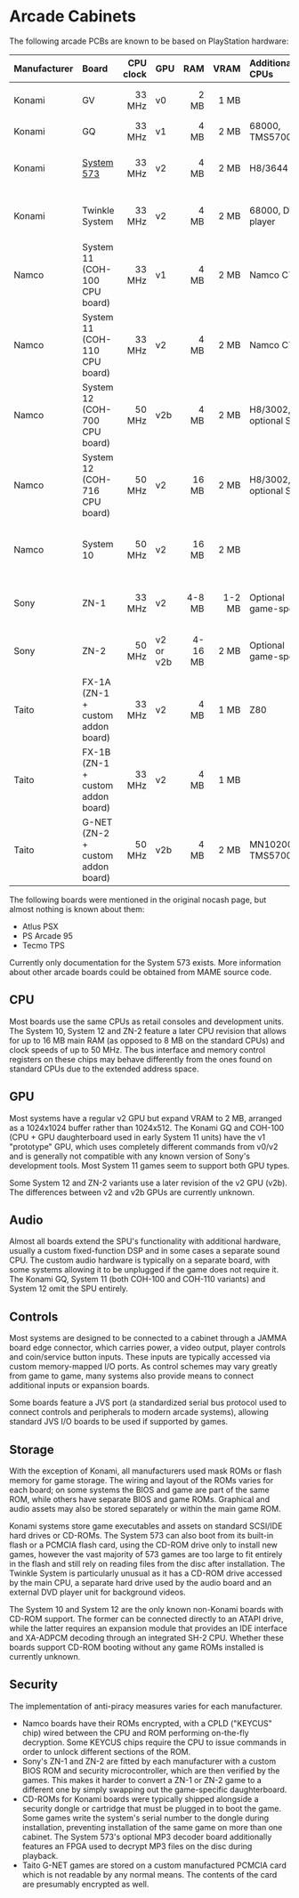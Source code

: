 
# Arcade Cabinets

The following arcade PCBs are known to be based on PlayStation hardware:

| Manufacturer | Board                             | CPU clock | GPU       | RAM     | VRAM   | Additional CPUs        | Audio                                | Storage                                               |
| :----------- | :-------------------------------- | --------: | :-------- | ------: | -----: | :--------------------- | :----------------------------------- | :---------------------------------------------------- |
| Konami       | GV                                |    33 MHz | v0        |    2 MB |   1 MB |                        | SPU, CD-DA                           | SCSI CD-ROM, optional flash daughterboard             |
| Konami       | GQ                                |    33 MHz | v1        |    4 MB |   2 MB | 68000, TMS57002        | 2x custom PCM chip                   | SCSI hard drive                                       |
| Konami       | [System 573](konamisystem573.md)  |    33 MHz | v2        |    4 MB |   2 MB | H8/3644                | SPU, CD-DA, optional MP3 decoder     | 16 MB flash, optional ATAPI CD-ROM, PCMCIA cards      |
| Konami       | Twinkle System                    |    33 MHz | v2        |    4 MB |   2 MB | 68000, DVD player      | SPU, Ricoh RF5C400                   | SCSI CD-ROM, IDE hard drive, VCD/DVD, optional floppy |
| Namco        | System 11 (COH-100 CPU board)     |    33 MHz | v1        |    4 MB |   2 MB | Namco C76              | SPU (unpopulated), custom PCM chip   | Mask ROM daughterboard                                |
| Namco        | System 11 (COH-110 CPU board)     |    33 MHz | v2        |    4 MB |   2 MB | Namco C76              | Custom PCM chip                      | Mask ROM daughterboard                                |
| Namco        | System 12 (COH-700 CPU board)     |    50 MHz | v2b       |    4 MB |   2 MB | H8/3002, optional SH-2 | Custom PCM chip, optional XA-ADPCM   | Mask ROM/flash daughterboard, optional ATAPI CD-ROM   |
| Namco        | System 12 (COH-716 CPU board)     |    50 MHz | v2        |   16 MB |   2 MB | H8/3002, optional SH-2 | Custom PCM chip, optional XA-ADPCM   | Mask ROM/flash daughterboard, optional ATAPI CD-ROM   |
| Namco        | System 10                         |    50 MHz | v2        |   16 MB |   2 MB |                        | SPU, optional MP3 decoder            | Mask ROM/flash daughterboard, optional ATAPI CD-ROM   |
| Sony         | ZN-1                              |    33 MHz | v2        |  4-8 MB | 1-2 MB | Optional game-specific | SPU, optional game-specific hardware | Mask ROM/flash daughterboard                          |
| Sony         | ZN-2                              |    50 MHz | v2 or v2b | 4-16 MB |   2 MB | Optional game-specific | SPU, optional game-specific hardware | Mask ROM/flash daughterboard                          |
| Taito        | FX-1A (ZN-1 + custom addon board) |    33 MHz | v2        |    4 MB |   1 MB | Z80                    | SPU, Yamaha YM2610B                  | Mask ROM daughterboard                                |
| Taito        | FX-1B (ZN-1 + custom addon board) |    33 MHz | v2        |    4 MB |   1 MB |                        | SPU, custom Zoom DSP                 | Mask ROM daughterboard                                |
| Taito        | G-NET (ZN-2 + custom addon board) |    50 MHz | v2b       |    4 MB |   2 MB | MN1020012A, TMS57002   | SPU, custom Zoom DSP                 | 8 MB flash, custom encrypted PCMCIA/CF card           |

The following boards were mentioned in the original nocash page, but almost
nothing is known about them:

- Atlus PSX
- PS Arcade 95
- Tecmo TPS

Currently only documentation for the System 573 exists. More information about
other arcade boards could be obtained from MAME source code.

## CPU

Most boards use the same CPUs as retail consoles and development units. The
System 10, System 12 and ZN-2 feature a later CPU revision that allows for up
to 16 MB main RAM (as opposed to 8 MB on the standard CPUs) and clock speeds of
up to 50 MHz. The bus interface and memory control registers on these chips may
behave differently from the ones found on standard CPUs due to the extended
address space.

## GPU

Most systems have a regular v2 GPU but expand VRAM to 2 MB, arranged as a
1024x1024 buffer rather than 1024x512. The Konami GQ and COH-100 (CPU + GPU
daughterboard used in early System 11 units) have the v1 "prototype" GPU, which
uses completely different commands from v0/v2 and is generally not compatible
with any known version of Sony's development tools. Most System 11 games seem to
support both GPU types.

Some System 12 and ZN-2 variants use a later revision of the v2 GPU (v2b). The
differences between v2 and v2b GPUs are currently unknown.

## Audio

Almost all boards extend the SPU's functionality with additional hardware,
usually a custom fixed-function DSP and in some cases a separate sound CPU. The
custom audio hardware is typically on a separate board, with some systems
allowing it to be unplugged if the game does not require it. The Konami GQ,
System 11 (both COH-100 and COH-110 variants) and System 12 omit the SPU
entirely.

## Controls

Most systems are designed to be connected to a cabinet through a JAMMA board
edge connector, which carries power, a video output, player controls and
coin/service button inputs. These inputs are typically accessed via custom
memory-mapped I/O ports. As control schemes may vary greatly from game to game,
many systems also provide means to connect additional inputs or expansion
boards.

Some boards feature a JVS port (a standardized serial bus protocol used to
connect controls and peripherals to modern arcade systems), allowing standard
JVS I/O boards to be used if supported by games.

## Storage

With the exception of Konami, all manufacturers used mask ROMs or flash memory
for game storage. The wiring and layout of the ROMs varies for each board; on
some systems the BIOS and game are part of the same ROM, while others have
separate BIOS and game ROMs. Graphical and audio assets may also be stored
separately or within the main game ROM.

Konami systems store game executables and assets on standard SCSI/IDE hard
drives or CD-ROMs. The System 573 can also boot from its built-in flash or a
PCMCIA flash card, using the CD-ROM drive only to install new games, however
the vast majority of 573 games are too large to fit entirely in the flash and
still rely on reading files from the disc after installation. The Twinkle
System is particularly unusual as it has a CD-ROM drive accessed by the main
CPU, a separate hard drive used by the audio board and an external DVD player
unit for background videos.

The System 10 and System 12 are the only known non-Konami boards with CD-ROM
support. The former can be connected directly to an ATAPI drive, while the
latter requires an expansion module that provides an IDE interface and XA-ADPCM
decoding through an integrated SH-2 CPU. Whether these boards support CD-ROM
booting without any game ROMs installed is currently unknown.

## Security

The implementation of anti-piracy measures varies for each manufacturer.

- Namco boards have their ROMs encrypted, with a CPLD ("KEYCUS" chip) wired
  between the CPU and ROM performing on-the-fly decryption. Some KEYCUS chips
  require the CPU to issue commands in order to unlock different sections of the
  ROM.
- Sony's ZN-1 and ZN-2 are fitted by each manufacturer with a custom BIOS ROM
  and security microcontroller, which are then verified by the games. This makes
  it harder to convert a ZN-1 or ZN-2 game to a different one by simply swapping
  out the game-specific daughterboard.
- CD-ROMs for Konami boards were typically shipped alongside a security dongle
  or cartridge that must be plugged in to boot the game. Some games write the
  system's serial number to the dongle during installation, preventing
  installation of the same game on more than one cabinet. The System 573's
  optional MP3 decoder board additionally features an FPGA used to decrypt MP3
  files on the disc during playback.
- Taito G-NET games are stored on a custom manufactured PCMCIA card which is not
  readable by any normal means. The contents of the card are presumably
  encrypted as well.
